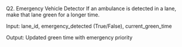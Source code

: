 Q2. Emergency Vehicle Detector
If an ambulance is detected in a lane, make that lane green for a longer time.

Input:
lane_id, emergency_detected (True/False), current_green_time

Output:
Updated green time with emergency priority